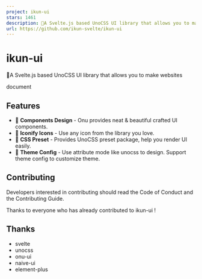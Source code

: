 ```yaml
---
project: ikun-ui
stars: 1461
description: 🐔A Svelte.js based UnoCSS UI library that allows you to make  websites
url: https://github.com/ikun-svelte/ikun-ui
---
```


ikun-ui
=======

🐔A Svelte.js based UnoCSS UI library that allows you to make websites

document

Features
--------

-   🎤 **Components Design** - Onu provides neat & beautiful crafted UI components.
-   💃 **Iconify Icons** - Use any icon from the library you love.
-   🤟 **CSS Preset** - Provides UnoCSS preset package, help you render UI easily.
-   🏀 **Theme Config** - Use attribute mode like unocss to design. Support theme config to customize theme.

Contributing
------------

Developers interested in contributing should read the Code of Conduct and the Contributing Guide.

Thanks to everyone who has already contributed to ikun-ui !

Thanks
------

-   svelte
-   unocss
-   onu-ui
-   naive-ui
-   element-plus
